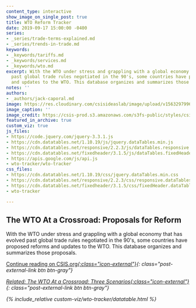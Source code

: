 ```yaml
---
content_type: interactive
show_image_on_single_post: true
title: WTO Reform Tracker
date: 2019-09-17 15:00:00 -0400
series:
- _series/trade-terms-explained.md
- _series/trends-in-trade.md
keywords:
- _keywords/tariffs.md
- _keywords/services.md
- _keywords/wto.md
excerpt: With the WTO under stress and grappling with a global economy that has evolved
  past global trade rules negotiated in the 90's, some countries have proposed reforms
  and updates to the WTO. This database organizes and summarizes those proposals.
notes: ''
authors:
- _authors/jack-caporal.md
image: https://res.cloudinary.com/csisideaslab/image/upload/v1563297996/trade-guys/190320_WTO-compressor.jpg
image_caption: ''
image_credit: https://csis-prod.s3.amazonaws.com/s3fs-public/styles/csis_banner/public/publication/190320_WTO.jpg?itok=Lq6wiL3J
featured_in_archive: true
custom_viz: true
js_files:
- https://code.jquery.com/jquery-3.3.1.js
- https://cdn.datatables.net/1.10.19/js/jquery.dataTables.min.js
- https://cdn.datatables.net/responsive/2.2.3/js/dataTables.responsive.min.js
- https://cdn.datatables.net/fixedheader/3.1.5/js/dataTables.fixedHeader.min.js
- https://apis.google.com/js/api.js
- wto-tracker/wto-tracker
css_files:
- https://cdn.datatables.net/1.10.19/css/jquery.dataTables.min.css
- https://cdn.datatables.net/responsive/2.2.3/css/responsive.dataTables.min.css
- https://cdn.datatables.net/fixedheader/3.1.5/css/fixedHeader.dataTables.min.css
- wto-tracker

---
```

## The WTO At a Crossroad: Proposals for Reform

With the WTO under stress and grappling with a global economy that has evolved past global trade rules negotiated in the 90's, some countries have proposed reforms and updates to the WTO. This database organizes and summarizes those proposals. 

[Continue reading on CSIS.org<i/>{:class="icon-external"}](https://www.csis.org%22){: class="post-external-link btn btn-gray"}

[Related: The WTO At a Crossroad: Three Scenarios<i/>{:class="icon-external"}](/trade-explained/wto-flowcharts/){: class="post-external-link btn btn-gray"}

{% include_relative custom-viz/wto-tracker/datatable.html %}